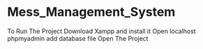 # Mess_Management_System
To Run The Project 
Download Xampp and install it
Open localhost phpmyadmin add database file 
Open The Project
